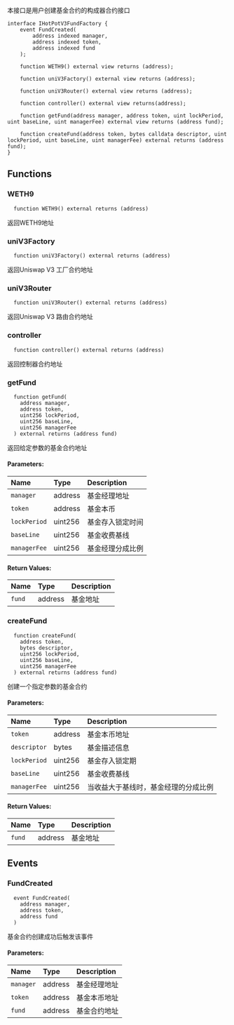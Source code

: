 本接口是用户创建基金合约的构成器合约接口

```solidity
interface IHotPotV3FundFactory {
    event FundCreated(
        address indexed manager,
        address indexed token,
        address indexed fund
    );

    function WETH9() external view returns (address);

    function uniV3Factory() external view returns (address);

    function uniV3Router() external view returns (address);

    function controller() external view returns(address);

    function getFund(address manager, address token, uint lockPeriod, uint baseLine, uint managerFee) external view returns (address fund);

    function createFund(address token, bytes calldata descriptor, uint lockPeriod, uint baseLine, uint managerFee) external returns (address fund);
}
```

## Functions
### WETH9
```solidity
  function WETH9() external returns (address)
```
返回WETH9地址


### uniV3Factory
```solidity
  function uniV3Factory() external returns (address)
```
返回Uniswap V3 工厂合约地址



### uniV3Router
```solidity
  function uniV3Router() external returns (address)
```
返回Uniswap V3 路由合约地址



### controller
```solidity
  function controller() external returns (address)
```
返回控制器合约地址



### getFund
```solidity
  function getFund(
    address manager,
    address token,
    uint256 lockPeriod,
    uint256 baseLine,
    uint256 managerFee
  ) external returns (address fund)
```
返回给定参数的基金合约地址


#### Parameters:
| Name | Type | Description                                                          |
| :--- | :--- | :------------------------------------------------------------------- |
|`manager` | address | 基金经理地址
|`token` | address | 基金本币
|`lockPeriod` | uint256 | 基金存入锁定时间
|`baseLine` | uint256 | 基金收费基线
|`managerFee` | uint256 | 基金经理分成比例

#### Return Values:
| Name                           | Type          | Description                                                                  |
| :----------------------------- | :------------ | :--------------------------------------------------------------------------- |
|`fund`| address | 基金地址

### createFund
```solidity
  function createFund(
    address token,
    bytes descriptor,
    uint256 lockPeriod,
    uint256 baseLine,
    uint256 managerFee
  ) external returns (address fund)
```
创建一个指定参数的基金合约

#### Parameters:
| Name | Type | Description                                                          |
| :--- | :--- | :------------------------------------------------------------------- |
|`token` | address | 基金本币地址
|`descriptor` | bytes | 基金描述信息
|`lockPeriod` | uint256 | 基金存入锁定期
|`baseLine` | uint256 | 基金收费基线
|`managerFee` | uint256 | 当收益大于基线时，基金经理的分成比例

#### Return Values:
| Name                           | Type          | Description                                                                  |
| :----------------------------- | :------------ | :--------------------------------------------------------------------------- |
|`fund`| address | 基金地址
## Events
### FundCreated
```solidity
  event FundCreated(
    address manager,
    address token,
    address fund
  )
```
基金合约创建成功后触发该事件


#### Parameters:
| Name                           | Type          | Description                                    |
| :----------------------------- | :------------ | :--------------------------------------------- |
|`manager`| address | 基金经理地址
|`token`| address | 基金本币地址
|`fund`| address | 基金合约地址

